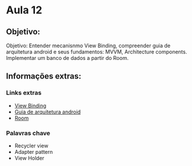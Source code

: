 # Aula 12

## Objetivo:
Objetivo: Entender mecanisnmo View Binding, compreender guia de arquitetura android e seus fundamentos: MVVM, Architecture components. Implementar um banco de dados a partir do Room.


## Informações extras:

### Links extras
- [View Binding](https://youtu.be/W7uujFrljW0)
- [Guia de arquitetura android](https://developer.android.com/jetpack/docs/guide)
- [Room](https://www.youtube.com/watch?v=SKWh4ckvFPM)

### Palavras chave
- Recycler view
- Adapter pattern
- View Holder


